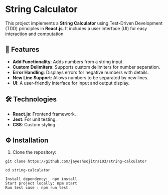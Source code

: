 # String Calculator  

This project implements a **String Calculator** using Test-Driven Development (TDD) principles in **React.js**. It includes a user interface (UI) for easy interaction and computation.


## 🚀 Features

- **Add Functionality**: Adds numbers from a string input.
- **Custom Delimiters**: Supports custom delimiters for number separation.
- **Error Handling**: Displays errors for negative numbers with details.
- **New Line Support**: Allows numbers to be separated by new lines.
- **UI**: A user-friendly interface for input and output display.

## 🛠️ Technologies

- **React.js**: Frontend framework.
- **Jest**: For unit testing.
- **CSS**: Custom styling.

## ⚙️ Installation

1. Clone the repository:
   
   
  ````
  git clone https://github.com/jayeshsojitra103/string-calculator
   
  cd string-calculator

  Install dependency:  npm install
  Start project locally: npm start
  Run test case : npm run test
  ````
   